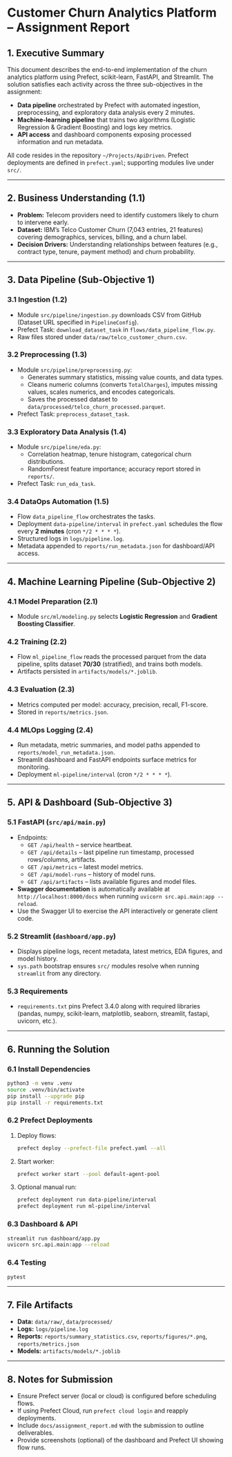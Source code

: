 # Customer Churn Analytics Platform – Assignment Report

## 1. Executive Summary
This document describes the end-to-end implementation of the churn analytics platform using Prefect, scikit-learn, FastAPI, and Streamlit. The solution satisfies each activity across the three sub-objectives in the assignment:
- **Data pipeline** orchestrated by Prefect with automated ingestion, preprocessing, and exploratory data analysis every 2 minutes.
- **Machine-learning pipeline** that trains two algorithms (Logistic Regression & Gradient Boosting) and logs key metrics.
- **API access** and dashboard components exposing processed information and run metadata.

All code resides in the repository `~/Projects/ApiDriven`. Prefect deployments are defined in `prefect.yaml`; supporting modules live under `src/`.

---

## 2. Business Understanding (1.1)
- **Problem:** Telecom providers need to identify customers likely to churn to intervene early.
- **Dataset:** IBM’s Telco Customer Churn (7,043 entries, 21 features) covering demographics, services, billing, and a churn label.
- **Decision Drivers:** Understanding relationships between features (e.g., contract type, tenure, payment method) and churn probability.

---

## 3. Data Pipeline (Sub-Objective 1)

### 3.1 Ingestion (1.2)
- Module `src/pipeline/ingestion.py` downloads CSV from GitHub (Dataset URL specified in `PipelineConfig`).
- Prefect Task: `download_dataset_task` in `flows/data_pipeline_flow.py`.
- Raw files stored under `data/raw/telco_customer_churn.csv`.

### 3.2 Preprocessing (1.3)
- Module `src/pipeline/preprocessing.py`:
  - Generates summary statistics, missing value counts, and data types.
  - Cleans numeric columns (converts `TotalCharges`), imputes missing values, scales numerics, and encodes categoricals.
  - Saves the processed dataset to `data/processed/telco_churn_processed.parquet`.
- Prefect Task: `preprocess_dataset_task`.

### 3.3 Exploratory Data Analysis (1.4)
- Module `src/pipeline/eda.py`:
  - Correlation heatmap, tenure histogram, categorical churn distributions.
  - RandomForest feature importance; accuracy report stored in `reports/`.
- Prefect Task: `run_eda_task`.

### 3.4 DataOps Automation (1.5)
- Flow `data_pipeline_flow` orchestrates the tasks.
- Deployment `data-pipeline/interval` in `prefect.yaml` schedules the flow every **2 minutes** (cron `*/2 * * * *`).
- Structured logs in `logs/pipeline.log`.
- Metadata appended to `reports/run_metadata.json` for dashboard/API access.

---

## 4. Machine Learning Pipeline (Sub-Objective 2)

### 4.1 Model Preparation (2.1)
- Module `src/ml/modeling.py` selects **Logistic Regression** and **Gradient Boosting Classifier**.

### 4.2 Training (2.2)
- Flow `ml_pipeline_flow` reads the processed parquet from the data pipeline, splits dataset **70/30** (stratified), and trains both models.
- Artifacts persisted in `artifacts/models/*.joblib`.

### 4.3 Evaluation (2.3)
- Metrics computed per model: accuracy, precision, recall, F1-score.
- Stored in `reports/metrics.json`.

### 4.4 MLOps Logging (2.4)
- Run metadata, metric summaries, and model paths appended to `reports/model_run_metadata.json`.
- Streamlit dashboard and FastAPI endpoints surface metrics for monitoring.
- Deployment `ml-pipeline/interval` (cron `*/2 * * * *`).

---

## 5. API & Dashboard (Sub-Objective 3)

### 5.1 FastAPI (`src/api/main.py`)
- Endpoints:
  - `GET /api/health` – service heartbeat.
  - `GET /api/details` – last pipeline run timestamp, processed rows/columns, artifacts.
  - `GET /api/metrics` – latest model metrics.
  - `GET /api/model-runs` – history of model runs.
  - `GET /api/artifacts` – lists available figures and model files.
- **Swagger documentation** is automatically available at `http://localhost:8000/docs` when running `uvicorn src.api.main:app --reload`.
- Use the Swagger UI to exercise the API interactively or generate client code.

### 5.2 Streamlit (`dashboard/app.py`)
- Displays pipeline logs, recent metadata, latest metrics, EDA figures, and model history.
- `sys.path` bootstrap ensures `src/` modules resolve when running `streamlit` from any directory.

### 5.3 Requirements
- `requirements.txt` pins Prefect 3.4.0 along with required libraries (pandas, numpy, scikit-learn, matplotlib, seaborn, streamlit, fastapi, uvicorn, etc.).

---

## 6. Running the Solution

### 6.1 Install Dependencies
```bash
python3 -m venv .venv
source .venv/bin/activate
pip install --upgrade pip
pip install -r requirements.txt
```

### 6.2 Prefect Deployments
1. Deploy flows:
   ```bash
   prefect deploy --prefect-file prefect.yaml --all
   ```
2. Start worker:
   ```bash
   prefect worker start --pool default-agent-pool
   ```
3. Optional manual run:
   ```bash
   prefect deployment run data-pipeline/interval
   prefect deployment run ml-pipeline/interval
   ```

### 6.3 Dashboard & API
```bash
streamlit run dashboard/app.py
uvicorn src.api.main:app --reload
```

### 6.4 Testing
```bash
pytest
```

---

## 7. File Artifacts
- **Data:** `data/raw/`, `data/processed/`
- **Logs:** `logs/pipeline.log`
- **Reports:** `reports/summary_statistics.csv`, `reports/figures/*.png`, `reports/metrics.json`
- **Models:** `artifacts/models/*.joblib`

---

## 8. Notes for Submission
- Ensure Prefect server (local or cloud) is configured before scheduling flows.
- If using Prefect Cloud, run `prefect cloud login` and reapply deployments.
- Include `docs/assignment_report.md` with the submission to outline deliverables.
- Provide screenshots (optional) of the dashboard and Prefect UI showing flow runs.
